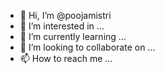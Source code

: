 - 👋 Hi, I’m @poojamistri
- 👀 I’m interested in ...
- 🌱 I’m currently learning ...
- 💞️ I’m looking to collaborate on ...
- 📫 How to reach me ...

<!---
poojamistri/poojamistri is a ✨ special ✨ repository because its `README.md` (this file) appears on your GitHub profile.
You can click the Preview link to take a look at your changes.
--->
